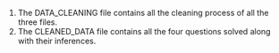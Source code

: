 1. The DATA_CLEANING file contains all the cleaning process of all the three files.
2. The CLEANED_DATA file contains all the four questions solved along with their inferences.
